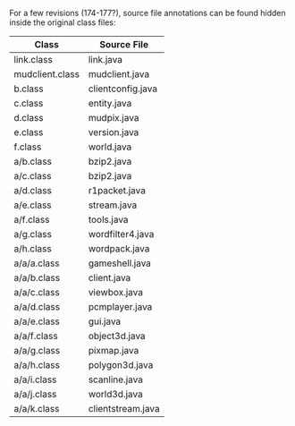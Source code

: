 For a few revisions (174-177?), source file annotations can be found hidden inside the original class files:

|Class|Source File|
|-|-|
|link.class|link.java|
|mudclient.class|mudclient.java|
|b.class|clientconfig.java|
|c.class|entity.java|
|d.class|mudpix.java|
|e.class|version.java|
|f.class|world.java|
|a/b.class|bzip2.java|
|a/c.class|bzip2.java|
|a/d.class|r1packet.java|
|a/e.class|stream.java|
|a/f.class|tools.java|
|a/g.class|wordfilter4.java|
|a/h.class|wordpack.java|
|a/a/a.class|gameshell.java|
|a/a/b.class|client.java|
|a/a/c.class|viewbox.java|
|a/a/d.class|pcmplayer.java|
|a/a/e.class|gui.java|
|a/a/f.class|object3d.java|
|a/a/g.class|pixmap.java|
|a/a/h.class|polygon3d.java|
|a/a/i.class|scanline.java|
|a/a/j.class|world3d.java|
|a/a/k.class|clientstream.java|
